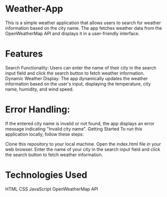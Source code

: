 # Weather-App
This is a simple weather application that allows users to search for weather information based on the city name. The app fetches weather data from the OpenWeatherMap API and displays it in a user-friendly interface.

# Features
Search Functionality: Users can enter the name of their city in the search input field and click the search button to fetch weather information.
Dynamic Weather Display: The app dynamically updates the weather information based on the user's input, displaying the temperature, city name, humidity, and wind speed.
# Error Handling:
If the entered city name is invalid or not found, the app displays an error message indicating "Invalid city name".
Getting Started
To run this application locally, follow these steps:

Clone this repository to your local machine.
Open the index.html file in your web browser.
Enter the name of your city in the search input field and click the search button to fetch weather information.
# Technologies Used
HTML
CSS
JavaScript
OpenWeatherMap API
